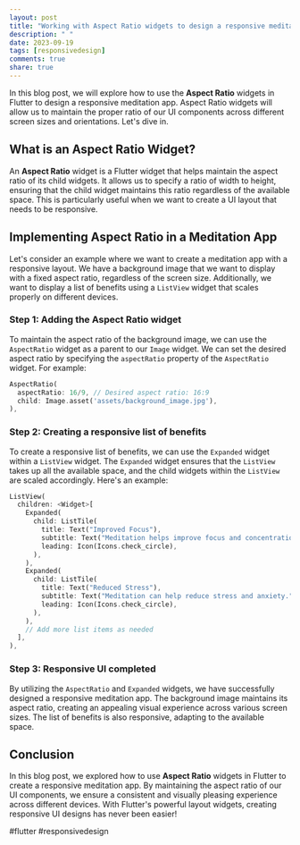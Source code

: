 ```yaml
---
layout: post
title: "Working with Aspect Ratio widgets to design a responsive meditation app in Flutter"
description: " "
date: 2023-09-19
tags: [responsivedesign]
comments: true
share: true
---
```


In this blog post, we will explore how to use the **Aspect Ratio** widgets in Flutter to design a responsive meditation app. Aspect Ratio widgets will allow us to maintain the proper ratio of our UI components across different screen sizes and orientations. Let's dive in.

## What is an Aspect Ratio Widget?

An **Aspect Ratio** widget is a Flutter widget that helps maintain the aspect ratio of its child widgets. It allows us to specify a ratio of width to height, ensuring that the child widget maintains this ratio regardless of the available space. This is particularly useful when we want to create a UI layout that needs to be responsive.

## Implementing Aspect Ratio in a Meditation App

Let's consider an example where we want to create a meditation app with a responsive layout. We have a background image that we want to display with a fixed aspect ratio, regardless of the screen size. Additionally, we want to display a list of benefits using a `ListView` widget that scales properly on different devices.

### Step 1: Adding the Aspect Ratio widget

To maintain the aspect ratio of the background image, we can use the `AspectRatio` widget as a parent to our `Image` widget. We can set the desired aspect ratio by specifying the `aspectRatio` property of the `AspectRatio` widget. For example:

```dart
AspectRatio(
  aspectRatio: 16/9, // Desired aspect ratio: 16:9
  child: Image.asset('assets/background_image.jpg'),
),
```

### Step 2: Creating a responsive list of benefits

To create a responsive list of benefits, we can use the `Expanded` widget within a `ListView` widget. The `Expanded` widget ensures that the `ListView` takes up all the available space, and the child widgets within the `ListView` are scaled accordingly. Here's an example:

```dart
ListView(
  children: <Widget>[
    Expanded(
      child: ListTile(
        title: Text("Improved Focus"),
        subtitle: Text("Meditation helps improve focus and concentration."),
        leading: Icon(Icons.check_circle),
      ),
    ),
    Expanded(
      child: ListTile(
        title: Text("Reduced Stress"),
        subtitle: Text("Meditation can help reduce stress and anxiety."),
        leading: Icon(Icons.check_circle),
      ),
    ),
    // Add more list items as needed
  ],
),
```

### Step 3: Responsive UI completed

By utilizing the `AspectRatio` and `Expanded` widgets, we have successfully designed a responsive meditation app. The background image maintains its aspect ratio, creating an appealing visual experience across various screen sizes. The list of benefits is also responsive, adapting to the available space.

## Conclusion

In this blog post, we explored how to use **Aspect Ratio** widgets in Flutter to create a responsive meditation app. By maintaining the aspect ratio of our UI components, we ensure a consistent and visually pleasing experience across different devices. With Flutter's powerful layout widgets, creating responsive UI designs has never been easier!

#flutter #responsivedesign